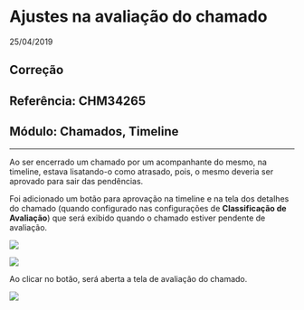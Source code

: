 # Ajustes na avaliação do chamado
25/04/2019
## Correção
## Referência: CHM34265
## Módulo: Chamados, Timeline
***

Ao ser encerrado um chamado por um acompanhante do mesmo, na timeline, estava lisatando-o como atrasado, pois, o mesmo deveria ser aprovado para sair das pendências.

Foi adicionado um botão para aprovação na timeline e na tela dos detalhes do chamado (quando configurado nas configurações de **Classificação de Avaliação**) que será exibido quando o chamado estiver pendente de avaliação.

![]([PATH_IMG]/CHM_34265.png)

![]([PATH_IMG]/CHM_34265_IMG2.png)

Ao clicar no botão, será aberta a tela de avaliação do chamado.

![]([PATH_IMG]/CHM_34265_IMG3.png)